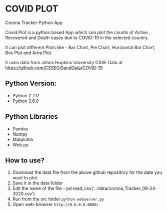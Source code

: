 # COVID PLOT

Corona Tracker Python App


Covid Plot is a python based App which can plot the counts of Active , Recovered and Death cases due to COVID-19 in the selected country.

It can plot different Plots like - Bar Chart, Pie Chart, Horizontal Bar Chart, Box Plot and Area Plot.

It uses data from Johns Hopkins University CSSE Data at
https://github.com/CSSEGISandData/COVID-19


## Python Version:
* Python 2.7.17
* Python 3.6.9

## Python Libraries
* Pandas
* Numpy
* Matplotlib
* Web.py  

## How to use?
1. Download the data file from the above github repository for the date you want to plot.
2. Save it in the data folder
3. Edit the name of the file -
    pd.read_csv('../data/corona_Tracker_09-24-2020.csv')
4. Run from the src folder
    `python webserver.py`
5. Open web-browser
    `http://0.0.0.0:8080/`
